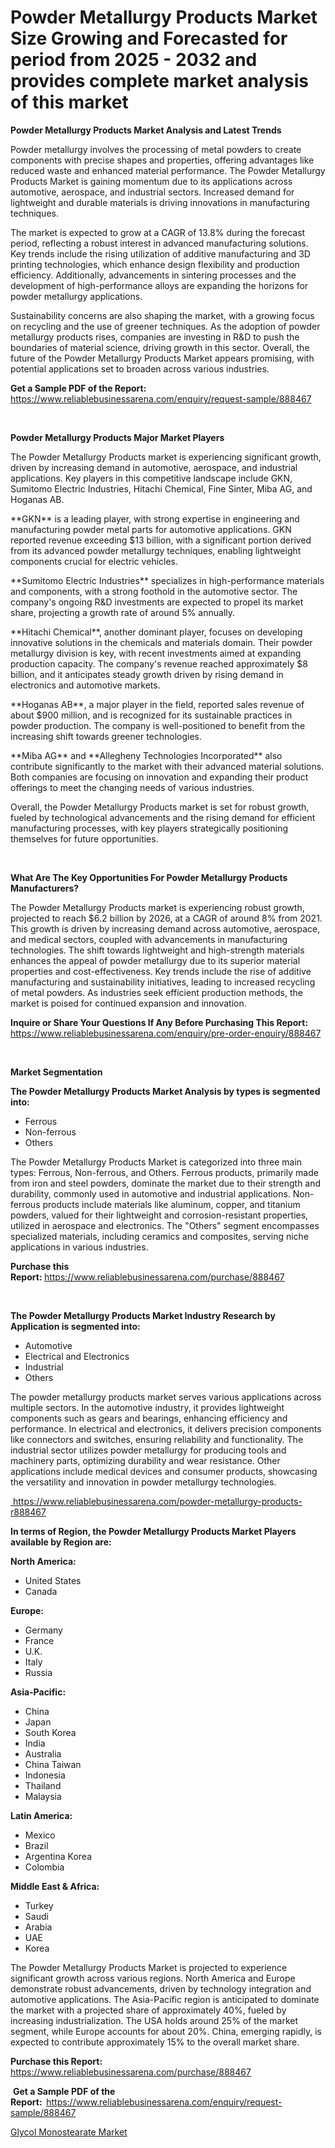 <p><h1>Powder Metallurgy Products Market Size Growing and Forecasted for period from 2025 - 2032 and provides complete market analysis of this market</h1></p><p><strong>Powder Metallurgy Products Market Analysis and Latest Trends</strong></p>
<p><p>Powder metallurgy involves the processing of metal powders to create components with precise shapes and properties, offering advantages like reduced waste and enhanced material performance. The Powder Metallurgy Products Market is gaining momentum due to its applications across automotive, aerospace, and industrial sectors. Increased demand for lightweight and durable materials is driving innovations in manufacturing techniques.</p><p>The market is expected to grow at a CAGR of 13.8% during the forecast period, reflecting a robust interest in advanced manufacturing solutions. Key trends include the rising utilization of additive manufacturing and 3D printing technologies, which enhance design flexibility and production efficiency. Additionally, advancements in sintering processes and the development of high-performance alloys are expanding the horizons for powder metallurgy applications.</p><p>Sustainability concerns are also shaping the market, with a growing focus on recycling and the use of greener techniques. As the adoption of powder metallurgy products rises, companies are investing in R&D to push the boundaries of material science, driving growth in this sector. Overall, the future of the Powder Metallurgy Products Market appears promising, with potential applications set to broaden across various industries.</p></p>
<p><strong>Get a Sample PDF of the Report:&nbsp;</strong> <a href="https://www.reliablebusinessarena.com/enquiry/request-sample/888467?utm_campaign=3566&utm_medium=2&utm_source=Github&utm_content=ia&utm_term=01042025&utm_id=powder-metallurgy-products">https://www.reliablebusinessarena.com/enquiry/request-sample/888467</a></p>
<p>&nbsp;</p>
<p><strong>Powder Metallurgy Products Major Market Players</strong></p>
<p><p>The Powder Metallurgy Products market is experiencing significant growth, driven by increasing demand in automotive, aerospace, and industrial applications. Key players in this competitive landscape include GKN, Sumitomo Electric Industries, Hitachi Chemical, Fine Sinter, Miba AG, and Hoganas AB.</p><p>**GKN** is a leading player, with strong expertise in engineering and manufacturing powder metal parts for automotive applications. GKN reported revenue exceeding $13 billion, with a significant portion derived from its advanced powder metallurgy techniques, enabling lightweight components crucial for electric vehicles.</p><p>**Sumitomo Electric Industries** specializes in high-performance materials and components, with a strong foothold in the automotive sector. The company's ongoing R&D investments are expected to propel its market share, projecting a growth rate of around 5% annually.</p><p>**Hitachi Chemical**, another dominant player, focuses on developing innovative solutions in the chemicals and materials domain. Their powder metallurgy division is key, with recent investments aimed at expanding production capacity. The company's revenue reached approximately $8 billion, and it anticipates steady growth driven by rising demand in electronics and automotive markets.</p><p>**Hoganas AB**, a major player in the field, reported sales revenue of about $900 million, and is recognized for its sustainable practices in powder production. The company is well-positioned to benefit from the increasing shift towards greener technologies.</p><p>**Miba AG** and **Allegheny Technologies Incorporated** also contribute significantly to the market with their advanced material solutions. Both companies are focusing on innovation and expanding their product offerings to meet the changing needs of various industries.</p><p>Overall, the Powder Metallurgy Products market is set for robust growth, fueled by technological advancements and the rising demand for efficient manufacturing processes, with key players strategically positioning themselves for future opportunities.</p></p>
<p>&nbsp;</p>
<p><strong>What Are The Key Opportunities For Powder Metallurgy Products Manufacturers?</strong></p>
<p><p>The Powder Metallurgy Products market is experiencing robust growth, projected to reach $6.2 billion by 2026, at a CAGR of around 8% from 2021. This growth is driven by increasing demand across automotive, aerospace, and medical sectors, coupled with advancements in manufacturing technologies. The shift towards lightweight and high-strength materials enhances the appeal of powder metallurgy due to its superior material properties and cost-effectiveness. Key trends include the rise of additive manufacturing and sustainability initiatives, leading to increased recycling of metal powders. As industries seek efficient production methods, the market is poised for continued expansion and innovation.</p></p>
<p><strong>Inquire or Share Your Questions If Any Before Purchasing This Report:</strong> <a href="https://www.reliablebusinessarena.com/enquiry/pre-order-enquiry/888467?utm_campaign=3566&utm_medium=2&utm_source=Github&utm_content=ia&utm_term=01042025&utm_id=powder-metallurgy-products">https://www.reliablebusinessarena.com/enquiry/pre-order-enquiry/888467</a></p>
<p>&nbsp;</p>
<p><strong>Market Segmentation</strong></p>
<p><strong>The Powder Metallurgy Products Market Analysis by types is segmented into:</strong></p>
<p><ul><li>Ferrous</li><li>Non-ferrous</li><li>Others</li></ul></p>
<p><p>The Powder Metallurgy Products Market is categorized into three main types: Ferrous, Non-ferrous, and Others. Ferrous products, primarily made from iron and steel powders, dominate the market due to their strength and durability, commonly used in automotive and industrial applications. Non-ferrous products include materials like aluminum, copper, and titanium powders, valued for their lightweight and corrosion-resistant properties, utilized in aerospace and electronics. The "Others" segment encompasses specialized materials, including ceramics and composites, serving niche applications in various industries.</p></p>
<p><strong>Purchase this Report:&nbsp;</strong><a href="https://www.reliablebusinessarena.com/purchase/888467?utm_campaign=3566&utm_medium=2&utm_source=Github&utm_content=ia&utm_term=01042025&utm_id=powder-metallurgy-products">https://www.reliablebusinessarena.com/purchase/888467</a></p>
<p>&nbsp;</p>
<p><strong>The Powder Metallurgy Products Market Industry Research by Application is segmented into:</strong></p>
<p><ul><li>Automotive</li><li>Electrical and Electronics</li><li>Industrial</li><li>Others</li></ul></p>
<p><p>The powder metallurgy products market serves various applications across multiple sectors. In the automotive industry, it provides lightweight components such as gears and bearings, enhancing efficiency and performance. In electrical and electronics, it delivers precision components like connectors and switches, ensuring reliability and functionality. The industrial sector utilizes powder metallurgy for producing tools and machinery parts, optimizing durability and wear resistance. Other applications include medical devices and consumer products, showcasing the versatility and innovation in powder metallurgy technologies.</p></p>
<p><a href="https://www.reliablebusinessarena.com/powder-metallurgy-products-r888467?utm_campaign=3566&utm_medium=2&utm_source=Github&utm_content=ia&utm_term=01042025&utm_id=powder-metallurgy-products">&nbsp;https://www.reliablebusinessarena.com/powder-metallurgy-products-r888467</a></p>
<p><strong>In terms of Region, the Powder Metallurgy Products Market Players available by Region are:</strong></p>
<p>
    <p> <strong> North America: </strong>
        <ul>
            <li>United States</li>
            <li>Canada</li>
        </ul>
        </p> 
    <p> <strong> Europe: </strong>
        <ul>
            <li>Germany</li>
            <li>France</li>
            <li>U.K.</li>
            <li>Italy</li>
            <li>Russia</li>
        </ul>
        </p> 
    <p> <strong> Asia-Pacific: </strong>
        <ul>
            <li>China</li>
            <li>Japan</li>
            <li>South Korea</li>
            <li>India</li>
            <li>Australia</li>
            <li>China Taiwan</li>
            <li>Indonesia</li>
            <li>Thailand</li>
            <li>Malaysia</li>
        </ul>
        </p> 
    <p> <strong> Latin America: </strong>
        <ul>
            <li>Mexico</li>
            <li>Brazil</li>
            <li>Argentina Korea</li>
            <li>Colombia</li>
        </ul>
        </p> 
    <p> <strong> Middle East & Africa: </strong>
        <ul>
            <li>Turkey</li>
            <li>Saudi</li>
            <li>Arabia</li>
            <li>UAE</li>
            <li>Korea</li>
        </ul>
    </p>
    </p>
<p><p>The Powder Metallurgy Products Market is projected to experience significant growth across various regions. North America and Europe demonstrate robust advancements, driven by technology integration and automotive applications. The Asia-Pacific region is anticipated to dominate the market with a projected share of approximately 40%, fueled by increasing industrialization. The USA holds around 25% of the market segment, while Europe accounts for about 20%. China, emerging rapidly, is expected to contribute approximately 15% to the overall market share.</p></p>
<p><strong>Purchase this Report: </strong><a href="https://www.reliablebusinessarena.com/purchase/888467?utm_campaign=3566&utm_medium=2&utm_source=Github&utm_content=ia&utm_term=01042025&utm_id=powder-metallurgy-products">https://www.reliablebusinessarena.com/purchase/888467</a></p>
<p>&nbsp;<strong>Get a Sample PDF of the Report:&nbsp;&nbsp;</strong><a href="https://www.reliablebusinessarena.com/enquiry/request-sample/888467?utm_campaign=3566&utm_medium=2&utm_source=Github&utm_content=ia&utm_term=01042025&utm_id=powder-metallurgy-products">https://www.reliablebusinessarena.com/enquiry/request-sample/888467</a></p>
<p><strong></strong></p>
<p><p><a href="https://github.com/lugnabirue/Market-Research-Report-List-1/blob/main/glycol-monostearate-market.md?utm_campaign=3566&utm_medium=2&utm_source=Github&utm_content=ia&utm_term=01042025&utm_id=powder-metallurgy-products">Glycol Monostearate Market</a></p></p>